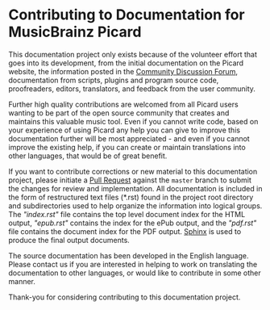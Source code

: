 # Contributing to Documentation for MusicBrainz Picard

This documentation project only exists because of the volunteer effort that goes into its development,
from the initial documentation on the Picard website, the information posted in the
[Community Discussion Forum](https://community.metabrainz.org/), documentation from scripts, plugins
and program source code, proofreaders, editors, translators, and feedback from the user community.

Further high quality contributions are welcomed from all Picard users wanting to be part of the
open source community that creates and maintains this valuable music tool. Even if you cannot
write code, based on your experience of using Picard any help you can give to improve this
documentation further will be most appreciated - and even if you cannot improve the existing help,
if you can create or maintain translations into other languages, that would be of great benefit.

If you want to contribute corrections or new material to this documentation project, please initiate
a [Pull Request](https://github.com/rdswift/picard-docs/pulls) against the `master` branch to
submit the changes for review and implementation.  All documentation is included in the form of
restructured text files (\*.rst) found in the project root directory and subdirectories used to help
organize the information into logical groups.  The *"index.rst"* file contains the top level document
index for the HTML output, *"epub.rst"* contains the index for the ePub output, and the *"pdf.rst"*
file contains the document index for the PDF output. [Sphinx](https://www.sphinx-doc.org/) is used to
produce the final output documents.

The source documentation has been developed in the English language.  Please contact us if you are
interested in helping to work on translating the documentation to other languages, or would like to
contribute in some other manner.

Thank-you for considering contributing to this documentation project.
